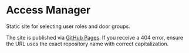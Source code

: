 # Access Manager

Static site for selecting user roles and door groups.

The site is published via [GitHub Pages](https://shakypizza.github.io/AccessManager/src/index.html). If you receive a 404 error,
 ensure the URL uses the exact repository name with correct capitalization.
